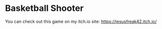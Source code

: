 # Basketball Shooter

You can check out this game on my itch.io site: https://jesusfreak42.itch.io/
